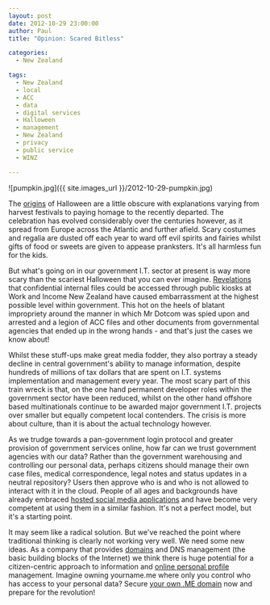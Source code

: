 ```yaml
---
layout: post
date: 2012-10-29 23:00:00
author: Paul
title: "Opinion: Scared Bitless"

categories:
  - New Zealand

tags:
  - New Zealand
  - local
  - ACC
  - data
  - digital services
  - Halloween
  - management
  - New Zealand
  - privacy
  - public service
  - WINZ

---
```


![pumpkin.jpg]({{ site.images_url }}/2012-10-29-pumpkin.jpg)

The [origins](http://en.wikipedia.org/wiki/Halloween) of Halloween are a little obscure with explanations varying from harvest festivals to paying homage to the recently departed. The celebration has evolved considerably over the centuries however, as it spread from Europe across the Atlantic and further afield. Scary costumes and regalia are dusted off each year to ward off evil spirits and fairies whilst gifts of food or sweets are given to appease pranksters. It's all harmless fun for the kids.

But what's going on in our government I.T. sector at present is way more scary than the scariest Halloween that you can ever imagine. [Revelations](http://publicaddress.net/onpoint/msds-leaky-servers/) that confidential internal files could be accessed through public kiosks at Work and Income New Zealand have caused embarrassment at the highest possible level within government. This hot on the heels of blatant impropriety around the manner in which Mr Dotcom was spied upon and arrested and a legion of ACC files and other documents from governmental agencies that ended up in the wrong hands - and that's just the cases we know about!

Whilst these stuff-ups make great media fodder, they also portray a steady decline in central government's ability to manage information, despite hundreds of millions of tax dollars that are spent on I.T. systems implementation and management every year. The most scary part of this train wreck is that, on the one hand permanent developer roles within the government sector have been reduced, whilst on the other hand offshore based multinationals continue to be awarded major government I.T. projects over smaller but equally competent local contenders. The crisis is more about culture, than it is about the actual technology however.

As we trudge towards a pan-government login protocol and greater provision of government services online, how far can we trust government agencies with our data? Rather than the government warehousing and controlling our personal data, perhaps citizens should manage their own case files, medical correspondence, legal notes and status updates in a neutral repository? Users then approve who is and who is not allowed to interact with it in the cloud. People of all ages and backgrounds have already embraced [hosted social media applications](https://iwantmyname.co.nz/services/social-network/) and have become very competent at using them in a similar fashion. It's not a perfect model, but it's a starting point.

It may seem like a radical solution. But we've reached the point where traditional thinking is clearly not working very well. We need some new ideas. As a company that provides [domains](https://iwantmyname.co.nz/domains) and DNS management (the basic building blocks of the Internet) we think there is huge potential for a citizen-centric approach to information and [online personal profile](https://iwantmyname.co.nz/services/personal-profile/) management. Imagine owning yourname.me where only you control who has access to your personal data? Secure [your own .ME domain](mailto:https://iwantmyname.co.nz/domains/me-montenegrean-domain-name-registration-for-montenegro) now and prepare for the revolution!
